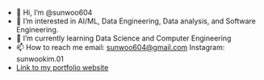 - 👋 Hi, I’m @sunwoo604
- 👀 I’m interested in AI/ML, Data Engineering, Data analysis, and Software Engineering.
- 🌱 I’m currently learning Data Science and Computer Engineering
- 📫 How to reach me email: sunwoo604@gmail.com Instagram: sunwookim.01
- [Link to my portfolio website](https://sunwoo604.github.io)

<!---
sunwoo604/sunwoo604 is a ✨ special ✨ repository because its `README.md` (this file) appears on your GitHub profile.
You can click the Preview link to take a look at your changes.
--->
